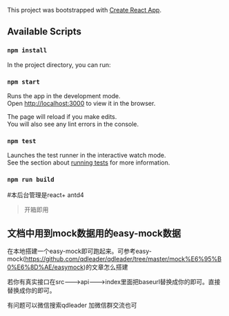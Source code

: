This project was bootstrapped with [Create React App](https://github.com/facebook/create-react-app).

## Available Scripts

### `npm install`

In the project directory, you can run:

### `npm start`

Runs the app in the development mode.<br />
Open [http://localhost:3000](http://localhost:3000) to view it in the browser.

The page will reload if you make edits.<br />
You will also see any lint errors in the console.

### `npm test`

Launches the test runner in the interactive watch mode.<br />
See the section about [running tests](https://facebook.github.io/create-react-app/docs/running-tests) for more information.

### `npm run build`






#本后台管理是react+ antd4


> 开箱即用


## 文档中用到mock数据用的easy-mock数据

在本地搭建一个easy-mock即可跑起来。可参考easy-mock(https://github.com/qdleader/qdleader/tree/master/mock%E6%95%B0%E6%8D%AE/easymock)的文章怎么搭建


若你有真实接口在src--->api--->index里面把baseurl替换成你的即可。直接替换成你的即可。


有问题可以微信搜索qdleader 加微信群交流也可
